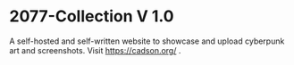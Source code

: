 # 2077-Collection V 1.0
A self-hosted and self-written website to showcase and upload cyberpunk art and screenshots. Visit https://cadson.org/ .
